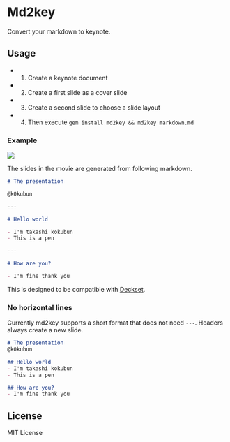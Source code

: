 # Md2key

Convert your markdown to keynote.

## Usage

- 1. Create a keynote document
- 2. Create a first slide as a cover slide
- 3. Create a second slide to choose a slide layout
- 4. Then execute `gem install md2key && md2key markdown.md`

### Example

![](https://i.gyazo.com/9d4d00164683f516d44b3e536b3dd3e9.gif)

The slides in the movie are generated from following markdown.

```markdown
# The presentation

@k0kubun

---

# Hello world

- I'm takashi kokubun
- This is a pen

---

# How are you?

- I'm fine thank you
```

This is designed to be compatible with [Deckset](http://www.decksetapp.com/).

### No horizontal lines

Currently md2key supports a short format that does not need `---`.
Headers always create a new slide.

```markdown
# The presentation
@k0kubun

## Hello world
- I'm takashi kokubun
- This is a pen

## How are you?
- I'm fine thank you
```

## License

MIT License
